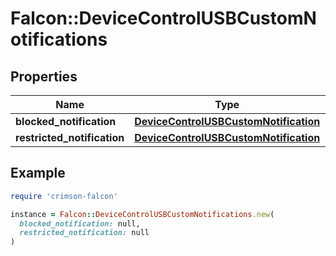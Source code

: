 # Falcon::DeviceControlUSBCustomNotifications

## Properties

| Name | Type | Description | Notes |
| ---- | ---- | ----------- | ----- |
| **blocked_notification** | [**DeviceControlUSBCustomNotification**](DeviceControlUSBCustomNotification.md) |  | [optional] |
| **restricted_notification** | [**DeviceControlUSBCustomNotification**](DeviceControlUSBCustomNotification.md) |  | [optional] |

## Example

```ruby
require 'crimson-falcon'

instance = Falcon::DeviceControlUSBCustomNotifications.new(
  blocked_notification: null,
  restricted_notification: null
)
```

